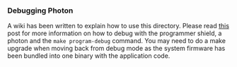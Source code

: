 ### Debugging Photon

A wiki has been written to explain how to use this directory. Please read [this](https://github.com/teambrewbot/brewbot-firmware/wiki/Debugging-Photon) post for more information on 
how to debug with the programmer shield, a photon and the `make program-debug` command. You may need to do a make upgrade when moving back from debug mode as the system firmware
has been bundled into one binary with the application code.
